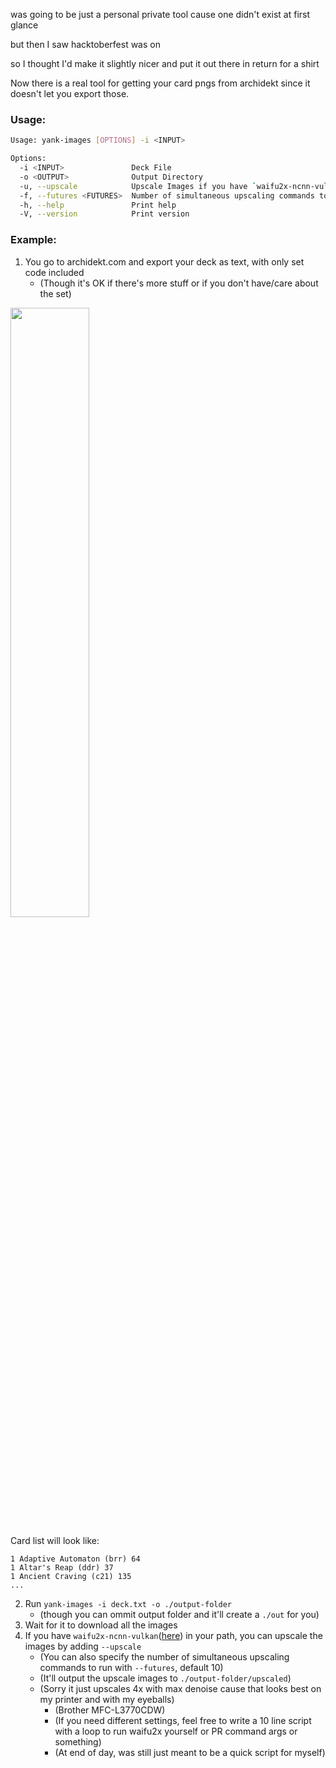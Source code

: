 was going to be just a personal private tool cause one didn't exist at first glance

but then I saw hacktoberfest was on

so I thought I'd make it slightly nicer and put it out there in return for a shirt

Now there is a real tool for getting your card pngs from archidekt since it doesn't let you export those.

### Usage:

```bash
Usage: yank-images [OPTIONS] -i <INPUT>

Options:
  -i <INPUT>               Deck File
  -o <OUTPUT>              Output Directory
  -u, --upscale            Upscale Images if you have `waifu2x-ncnn-vulkan` in path
  -f, --futures <FUTURES>  Number of simultaneous upscaling commands to run
  -h, --help               Print help
  -V, --version            Print version
```

### Example:

1. You go to archidekt.com and export your deck as text, with only set code included
    - (Though it's OK if there's more stuff or if you don't have/care about the set)


<img src="https://github.com/user-attachments/assets/9dc69cb4-84cc-4329-b972-e254593903b9" width="50%" height="50%" />

Card list will look like:

```
1 Adaptive Automaton (brr) 64
1 Altar's Reap (ddr) 37
1 Ancient Craving (c21) 135
...
```

2. Run `yank-images -i deck.txt -o ./output-folder`
    - (though you can ommit output folder and it'll create a `./out` for you)
3. Wait for it to download all the images
4. If you have `waifu2x-ncnn-vulkan`([here](https://github.com/nihui/waifu2x-ncnn-vulkan)) in your path, you can upscale the images by adding `--upscale`
    - (You can also specify the number of simultaneous upscaling commands to run with `--futures`, default 10)
    - (It'll output the upscale images to `./output-folder/upscaled`)
    - (Sorry it just upscales 4x with max denoise cause that looks best on my printer and with my eyeballs)
        - (Brother MFC-L3770CDW)
        - (If you need different settings, feel free to write a 10 line script with a loop to run waifu2x yourself or PR command args or something)
        - (At end of day, was still just meant to be a quick script for myself)
